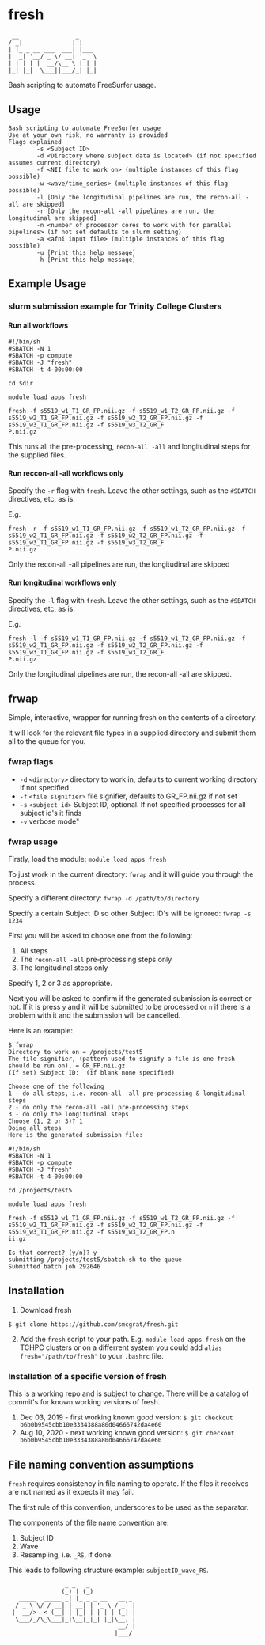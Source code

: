 # fresh

```
 __                _
/ _|              | |
| |_ _ __ ___  ___| |___
|  _| '__/ _ \/ __| '_  \
| | | | |  __/\__ \ | | |
|_| |_|  \___||___/_| |_|

```

Bash scripting to automate FreeSurfer usage.

## Usage

```
Bash scripting to automate FreeSurfer usage
Use at your own risk, no warranty is provided
Flags explained
        -s <Subject ID>
        -d <Directory where subject data is located> (if not specified assumes current directory)
        -f <NII file to work on> (multiple instances of this flag possible)
        -w <wave/time_series> (multiple instances of this flag possible)
        -l [Only the longitudinal pipelines are run, the recon-all -all are skipped]
        -r [Only the recon-all -all pipelines are run, the longitudinal are skipped]
        -n <number of processor cores to work with for parallel pipelines> (if not set defaults to slurm setting)
        -a <afni input file> (multiple instances of this flag possible)
        -u [Print this help message]
        -h [Print this help message]
```

## Example Usage

### slurm submission example for Trinity College Clusters

#### Run all workflows
```
#!/bin/sh
#SBATCH -N 1
#SBATCH -p compute
#SBATCH -J "fresh"
#SBATCH -t 4-00:00:00

cd $dir

module load apps fresh

fresh -f s5519_w1_T1_GR_FP.nii.gz -f s5519_w1_T2_GR_FP.nii.gz -f s5519_w2_T1_GR_FP.nii.gz -f s5519_w2_T2_GR_FP.nii.gz -f s5519_w3_T1_GR_FP.nii.gz -f s5519_w3_T2_GR_F
P.nii.gz
```

This runs all the pre-processing, `recon-all -all` and longitudinal steps for the supplied files. 

#### Run reccon-all -all workflows only

Specify the `-r` flag with `fresh`. Leave the other settings, such as the `#SBATCH` directives, etc, as is.

E.g.
```
fresh -r -f s5519_w1_T1_GR_FP.nii.gz -f s5519_w1_T2_GR_FP.nii.gz -f s5519_w2_T1_GR_FP.nii.gz -f s5519_w2_T2_GR_FP.nii.gz -f s5519_w3_T1_GR_FP.nii.gz -f s5519_w3_T2_GR_F
P.nii.gz
```

Only the recon-all -all pipelines are run, the longitudinal are skipped

#### Run longitudinal workflows only

Specify the `-l` flag with `fresh`. Leave the other settings, such as the `#SBATCH` directives, etc, as is.

E.g.
```
fresh -l -f s5519_w1_T1_GR_FP.nii.gz -f s5519_w1_T2_GR_FP.nii.gz -f s5519_w2_T1_GR_FP.nii.gz -f s5519_w2_T2_GR_FP.nii.gz -f s5519_w3_T1_GR_FP.nii.gz -f s5519_w3_T2_GR_F
P.nii.gz
```

Only the longitudinal pipelines are run, the recon-all -all are skipped.

## frwap

Simple, interactive, wrapper for running fresh on the contents of a directory.

It will look for the relevant file types in a supplied directory and submit them all to the queue for you.

### fwrap flags

* `-d` `<directory>` directory to work in, defaults to current working directory if not specified
* `-f` `<file signifier>` file signifier, defaults to GR_FP.nii.gz if not set
* `-s` `<subject id>` Subject ID, optional. If not specified processes for all subject id's it finds
* `-v` verbose mode"

### fwrap usage

Firstly, load the module: `module load apps fresh`

To just work in the current directory: `fwrap` and it will guide you through the process.

Specify a different directory: `fwrap -d /path/to/directory`

Specify a certain Subject ID so other Subject ID's will be ignored: `fwrap -s 1234`

First you will be asked to choose one from the following:
1. All steps
2. The `recon-all -all` pre-processing steps only
3. The longitudinal steps only

Specify 1, 2 or 3 as appropriate.

Next you will be asked to confirm if the generated submission is correct or not. If it is press `y` and it will be submitted to be processed or `n` if there is a problem with it and the submission will be cancelled.

Here is an example:
```
$ fwrap
Directory to work on = /projects/test5
The file signifier, (pattern used to signify a file is one fresh should be run on), = GR_FP.nii.gz
(If set) Subject ID:  (if blank none specified)

Choose one of the following
1 - do all steps, i.e. recon-all -all pre-processing & longitudinal steps
2 - do only the recon-all -all pre-processing steps
3 - do only the longitudinal steps
Choose (1, 2 or 3)? 1
Doing all steps
Here is the generated submission file:

#!/bin/sh
#SBATCH -N 1
#SBATCH -p compute
#SBATCH -J "fresh"
#SBATCH -t 4-00:00:00

cd /projects/test5

module load apps fresh

fresh -f s5519_w1_T1_GR_FP.nii.gz -f s5519_w1_T2_GR_FP.nii.gz -f s5519_w2_T1_GR_FP.nii.gz -f s5519_w2_T2_GR_FP.nii.gz -f s5519_w3_T1_GR_FP.nii.gz -f s5519_w3_T2_GR_FP.n
ii.gz

Is that correct? (y/n)? y
submitting /projects/test5/sbatch.sh to the queue
Submitted batch job 292646
```

## Installation

1. Download fresh
```
$ git clone https://github.com/smcgrat/fresh.git
```

2. Add the `fresh` script to your path. E.g. `module load apps fresh` on the TCHPC clusters or on a differrent system you could add `alias fresh="/path/to/fresh"` to your `.bashrc` file.

### Installation of a specific version of fresh

This is a working repo and is subject to change. There will be a catalog of commit's for known working versions of fresh.

1. Dec 03, 2019 - first working known good version: `$ git checkout b6b0b9545cbb10e3334388a80d04666742da4e60`
2. Aug 10, 2020 - next working known good version: `$ git checkout b6b0b9545cbb10e3334388a80d04666742da4e60`

## File naming convention assumptions

`fresh` requires consistency in file naming to operate. If the files it receives are not named as it expects it may fail.

The first rule of this convention, underscores to be used as the separator.

The components of the file name convention are:

1. Subject ID
2. Wave
3. Resampling, i.e. `_RS`, if done.

This leads to following structure example: `subjectID_wave_RS`.


```
                _ _   _             
               (_) | (_)            
   _____  _____ _| |_ _ _ __   __ _
  / _ \ \/ / __| | __| | '_ \ / _` |
 |  __/>  < (__| | |_| | | | | (_| |
  \___/_/\_\___|_|\__|_|_| |_|\__, |
                               __/ |
                              |___/
```
